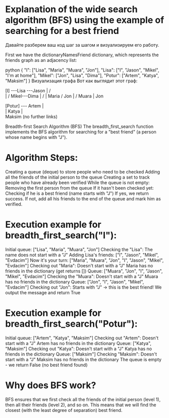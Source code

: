 # Explanation of the wide search algorithm (BFS) using the example of searching for a best friend
Давайте разберем ваш код шаг за шагом и визуализируем его работу.


First we have the dictionaryNamesFriend dictionary, which represents the friends graph as an adjacency list:

python
{
    "I": ["Lisa", "Maria", "Muara", "Jon"],
    "Lisa": ["I", "Jason", "Mikel", "I'm at home"],
    "Mikel": ["Jon", "Lisa", "Dima"],
    "Potur": ["Artem", "Katya", "Maksim"]
}
Визуализация графа
Вот как выглядит этот граф:

[I] ---Lisa ---Jason
 |       /  \
 | / Mikel---Dima
 |     /      |
Maria / Jon
 |   /
Muara
 |
Jon

[Potur] --- Artem
 |     \
 | Katya
 |       \
Maksim (no further links)

Breadth-first Search Algorithm (BFS)
The breadth_first_search function implements the BFS algorithm for searching for a "best friend" (a person whose name begins with "J").

# Algorithm Steps:
Creating a queue (deque) to store people who need to be checked
Adding all the friends of the initial person to the queue
Creating a set to track people who have already been verified
While the queue is not empty:
Removing the first person from the queue
If it hasn't been checked yet:
Checking if he is a best friend (name starts with "J")
If yes, we return success.
If not, add all his friends to the end of the queue and mark him as verified.

# Execution example for breadth_first_search("I"):
Initial queue: ["Lisa", "Maria", "Muara", "Jon"]
Checking the "Lisa":
The name does not start with a "J"
Adding Lisa's friends: ["I", "Jason", "Mikel", "Evdacim"]
Now it's your turn: ["Maria", "Muara", "Jon", "I", "Jason", "Mikel", "Evdacim"]
Checking out "Maria":
Doesn't start with a "J"
Maria has no friends in the dictionary (get returns [])
Queue: ["Muara", "Jon", "I", "Jason", "Mikel", "Evdacim"]
Checking the "Muara":
Doesn't start with a "J"
Muara has no friends in the dictionary
Queue: ["Jon", "I", "Jason", "Mikel", "Evdacim"]
Checking out "Jon":
Starts with "J" → this is the best friend!
We output the message and return True
# Execution example for breadth_first_search("Potur"):
Initial queue: ["Artem", "Katya", "Maksim"]
Checking out "Artem":
Doesn't start with a "J"
Artem has no friends in the dictionary
Queue: ["Katya", "Maksim"]
Checking out "Katya":
Doesn't start with a "J"
Katya has no friends in the dictionary
Queue: ["Maksim"]
Checking "Maksim":
Doesn't start with a "J"
Maksim has no friends in the dictionary
The queue is empty - we return False (no best friend found)

# Why does BFS work?
BFS ensures that we first check all the friends of the initial person (level 1), then all their friends (level 2), and so on. This means that we will find the closest (with the least degree of separation) best friend.
